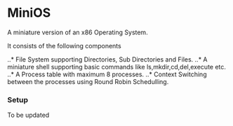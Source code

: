 # MiniOS
A miniature version of an x86 Operating System.

It consists of the following components

..* File System supporting Directories, Sub Directories and Files.
..* A miniature shell supporting basic commands like ls,mkdir,cd,del,execute etc.
..* A Process table with maximum 8 processes.
..* Context Switching between the processes using Round Robin Schedulling.

### Setup

To be updated
